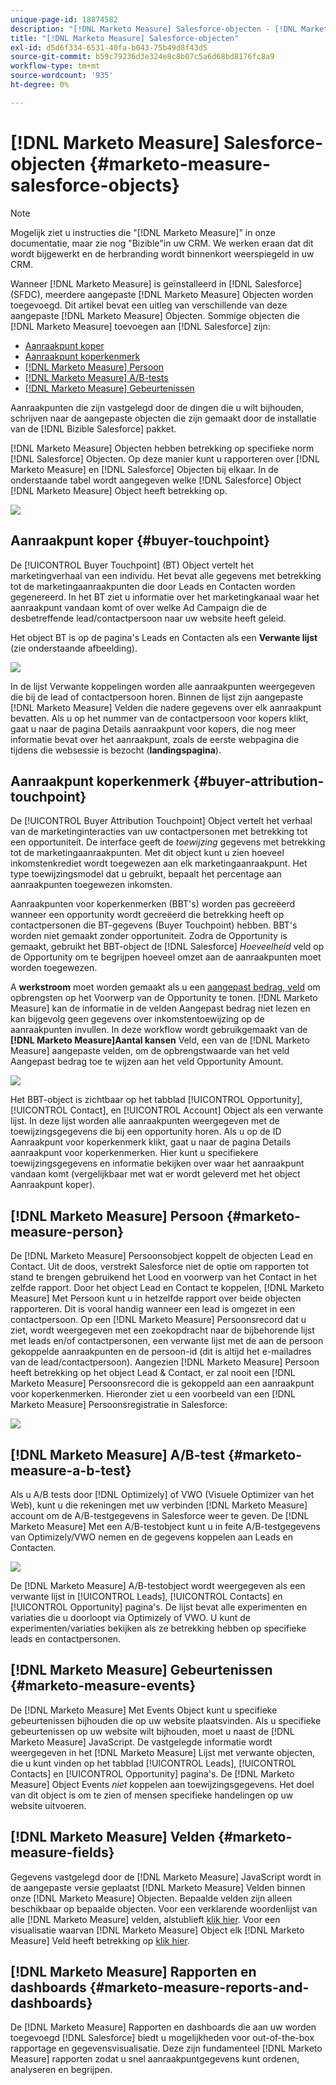 ```yaml
---
unique-page-id: 18874582
description: "[!DNL Marketo Measure] Salesforce-objecten - [!DNL Marketo Measure] - Productdocumentatie"
title: "[!DNL Marketo Measure] Salesforce-objecten"
exl-id: d5d6f334-6531-40fa-b043-75b49d8f43d5
source-git-commit: b59c79236d3e324e8c8b07c5a6d68bd8176fc8a9
workflow-type: tm+mt
source-wordcount: '935'
ht-degree: 0%

---
```


# [!DNL Marketo Measure] Salesforce-objecten {#marketo-measure-salesforce-objects}

>[!NOTE]
>
>Mogelijk ziet u instructies die &quot;[!DNL Marketo Measure]&quot; in onze documentatie, maar zie nog &quot;Bizible&quot;in uw CRM. We werken eraan dat dit wordt bijgewerkt en de herbranding wordt binnenkort weerspiegeld in uw CRM.

Wanneer [!DNL Marketo Measure] is geïnstalleerd in [!DNL Salesforce] (SFDC), meerdere aangepaste [!DNL Marketo Measure] Objecten worden toegevoegd. Dit artikel bevat een uitleg van verschillende van deze aangepaste [!DNL Marketo Measure] Objecten. Sommige objecten die [!DNL Marketo Measure] toevoegen aan [!DNL Salesforce] zijn:

* [Aanraakpunt koper](#touchpoint)
* [Aanraakpunt koperkenmerk](#attribution)
* [[!DNL Marketo Measure] Persoon](#person)
* [[!DNL Marketo Measure] A/B-tests](#ab)
* [[!DNL Marketo Measure] Gebeurtenissen](#events)

Aanraakpunten die zijn vastgelegd door de dingen die u wilt bijhouden, schrijven naar de aangepaste objecten die zijn gemaakt door de installatie van de [!DNL Bizible Salesforce] pakket.

[!DNL Marketo Measure] Objecten hebben betrekking op specifieke norm [!DNL Salesforce] Objecten. Op deze manier kunt u rapporteren over [!DNL Marketo Measure] en [!DNL Salesforce] Objecten bij elkaar. In de onderstaande tabel wordt aangegeven welke [!DNL Salesforce] Object [!DNL Marketo Measure] Object heeft betrekking op.

![](assets/1-1.png)

## Aanraakpunt koper {#buyer-touchpoint}

De [!UICONTROL Buyer Touchpoint] (BT) Object vertelt het marketingverhaal van een individu. Het bevat alle gegevens met betrekking tot de marketingaanraakpunten die door Leads en Contacten worden gegenereerd. In het BT ziet u informatie over het marketingkanaal waar het aanraakpunt vandaan komt of over welke Ad Campaign die de desbetreffende lead/contactpersoon naar uw website heeft geleid.

Het object BT is op de pagina&#39;s Leads en Contacten als een **Verwante lijst** (zie onderstaande afbeelding).

![](assets/2-1.png)

In de lijst Verwante koppelingen worden alle aanraakpunten weergegeven die bij de lead of contactpersoon horen. Binnen de lijst zijn aangepaste [!DNL Marketo Measure] Velden die nadere gegevens over elk aanraakpunt bevatten. Als u op het nummer van de contactpersoon voor kopers klikt, gaat u naar de pagina Details aanraakpunt voor kopers, die nog meer informatie bevat over het aanraakpunt, zoals de eerste webpagina die tijdens die websessie is bezocht (**landingspagina**).

## Aanraakpunt koperkenmerk {#buyer-attribution-touchpoint}

De [!UICONTROL Buyer Attribution Touchpoint] Object vertelt het verhaal van de marketinginteracties van uw contactpersonen met betrekking tot een opportuniteit. De interface geeft de *toewijzing* gegevens met betrekking tot de marketingaanraakpunten. Met dit object kunt u zien hoeveel inkomstenkrediet wordt toegewezen aan elk marketingaanraakpunt. Het type toewijzingsmodel dat u gebruikt, bepaalt het percentage aan aanraakpunten toegewezen inkomsten.

Aanraakpunten voor koperkenmerken (BBT&#39;s) worden pas gecreëerd wanneer een opportunity wordt gecreëerd die betrekking heeft op contactpersonen die BT-gegevens (Buyer Touchpoint) hebben. BBT&#39;s worden niet gemaakt zonder opportuniteit. Zodra de Opportunity is gemaakt, gebruikt het BBT-object de [!DNL Salesforce] *Hoeveelheid* veld op de Opportunity om te begrijpen hoeveel omzet aan de aanraakpunten moet worden toegewezen.

A **werkstroom** moet worden gemaakt als u een [aangepast bedrag, veld](/help/advanced-marketo-measure-features/custom-revenue-amount/using-a-custom-revenue-amount-field.md) om opbrengsten op het Voorwerp van de Opportunity te tonen. [!DNL Marketo Measure] kan de informatie in de velden Aangepast bedrag niet lezen en kan bijgevolg geen gegevens over inkomstentoewijzing op de aanraakpunten invullen. In deze workflow wordt gebruikgemaakt van de **[!DNL Marketo Measure]Aantal kansen** Veld, een van de [!DNL Marketo Measure] aangepaste velden, om de opbrengstwaarde van het veld Aangepast bedrag toe te wijzen aan het veld Opportunity Amount.

![](assets/3-1.png)

Het BBT-object is zichtbaar op het tabblad [!UICONTROL Opportunity], [!UICONTROL Contact], en [!UICONTROL Account] Object als een verwante lijst. In deze lijst worden alle aanraakpunten weergegeven met de toewijzingsgegevens die bij een opportunity horen. Als u op de ID Aanraakpunt voor koperkenmerk klikt, gaat u naar de pagina Details aanraakpunt voor koperkenmerken. Hier kunt u specifiekere toewijzingsgegevens en informatie bekijken over waar het aanraakpunt vandaan komt (vergelijkbaar met wat er wordt geleverd met het object Aanraakpunt koper).

## [!DNL Marketo Measure] Persoon {#marketo-measure-person}

De [!DNL Marketo Measure] Persoonsobject koppelt de objecten Lead en Contact. Uit de doos, verstrekt Salesforce niet de optie om rapporten tot stand te brengen gebruikend het Lood en voorwerp van het Contact in het zelfde rapport. Door het object Lead en Contact te koppelen, [!DNL Marketo Measure] Met Persoon kunt u in hetzelfde rapport over beide objecten rapporteren. Dit is vooral handig wanneer een lead is omgezet in een contactpersoon. Op een [!DNL Marketo Measure] Persoonsrecord dat u ziet, wordt weergegeven met een zoekopdracht naar de bijbehorende lijst met leads en/of contactpersonen, een verwante lijst met de aan de persoon gekoppelde aanraakpunten en de persoon-id (dit is altijd het e-mailadres van de lead/contactpersoon). Aangezien [!DNL Marketo Measure] Persoon heeft betrekking op het object Lead &amp; Contact, er zal nooit een [!DNL Marketo Measure] Persoonsrecord die is gekoppeld aan een aanraakpunt voor koperkenmerken. Hieronder ziet u een voorbeeld van een [!DNL Marketo Measure] Persoonsregistratie in Salesforce:

![](assets/4.png)

## [!DNL Marketo Measure] A/B-test {#marketo-measure-a-b-test}

Als u A/B tests door [!DNL Optimizely] of VWO (Visuele Optimizer van het Web), kunt u die rekeningen met uw verbinden [!DNL Marketo Measure] account om de A/B-testgegevens in Salesforce weer te geven. De [!DNL Marketo Measure] Met een A/B-testobject kunt u in feite A/B-testgegevens van Optimizely/VWO nemen en de gegevens koppelen aan Leads en Contacten.

![](assets/5.png)

De [!DNL Marketo Measure] A/B-testobject wordt weergegeven als een verwante lijst in [!UICONTROL Leads], [!UICONTROL Contacts] en [!UICONTROL Opportunity] pagina&#39;s. De lijst bevat alle experimenten en variaties die u doorloopt via Optimizely of VWO. U kunt de experimenten/variaties bekijken als ze betrekking hebben op specifieke leads en contactpersonen.

## [!DNL Marketo Measure] Gebeurtenissen {#marketo-measure-events}

De [!DNL Marketo Measure] Met Events Object kunt u specifieke gebeurtenissen bijhouden die op uw website plaatsvinden. Als u specifieke gebeurtenissen op uw website wilt bijhouden, moet u naast de [!DNL Marketo Measure] JavaScript. De vastgelegde informatie wordt weergegeven in het [!DNL Marketo Measure] Lijst met verwante objecten, die u kunt vinden op het tabblad [!UICONTROL Leads], [!UICONTROL Contacts] en [!UICONTROL Opportunity] pagina&#39;s. De [!DNL Marketo Measure] Object Events *niet* koppelen aan toewijzingsgegevens. Het doel van dit object is om te zien of mensen specifieke handelingen op uw website uitvoeren.

## [!DNL Marketo Measure] Velden {#marketo-measure-fields}

Gegevens vastgelegd door de [!DNL Marketo Measure] JavaScript wordt in de aangepaste versie geplaatst [!DNL Marketo Measure] Velden binnen onze [!DNL Marketo Measure] Objecten. Bepaalde velden zijn alleen beschikbaar op bepaalde objecten. Voor een verklarende woordenlijst van alle [!DNL Marketo Measure] velden, alstublieft [klik hier](/help/introduction-to-marketo-measure/overview-resources/glossary-of-marketo-measure-fields.md). Voor een visualisatie waarvan [!DNL Marketo Measure] Object elk [!DNL Marketo Measure] Veld heeft betrekking op [klik hier](/help/configuration-and-setup/marketo-measure-and-salesforce/marketo-measure-object-and-field-taxonomy.md).

## [!DNL Marketo Measure] Rapporten en dashboards {#marketo-measure-reports-and-dashboards}

De [!DNL Marketo Measure] Rapporten en dashboards die aan uw worden toegevoegd [!DNL Salesforce] biedt u mogelijkheden voor out-of-the-box rapportage en gegevensvisualisatie. Deze zijn fundamenteel [!DNL Marketo Measure] rapporten zodat u snel aanraakpuntgegevens kunt ordenen, analyseren en begrijpen.
